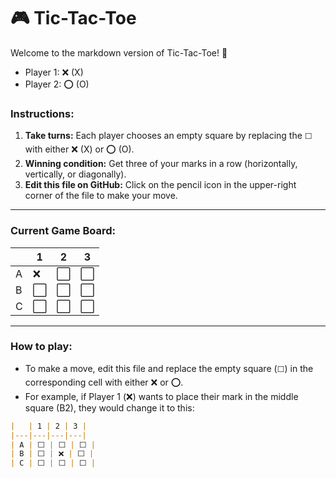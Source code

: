 # 🎮 Tic-Tac-Toe

Welcome to the markdown version of Tic-Tac-Toe! 🎉

- Player 1: ❌ (X)
- Player 2: ⭕ (O)

### Instructions:

1. **Take turns:** Each player chooses an empty square by replacing the `⬜` with either ❌ (X) or ⭕ (O).
2. **Winning condition:** Get three of your marks in a row (horizontally, vertically, or diagonally).
3. **Edit this file on GitHub:** Click on the pencil icon in the upper-right corner of the file to make your move.

---

### Current Game Board:

|   | 1 | 2 | 3 |
|---|---|---|---|
| A | ❌ | ⬜ | ⬜ |
| B | ⬜ | ⬜ | ⬜ |
| C | ⬜ | ⬜ | ⬜ |

---

### How to play:

- To make a move, edit this file and replace the empty square (`⬜`) in the corresponding cell with either ❌ or ⭕.
- For example, if Player 1 (❌) wants to place their mark in the middle square (B2), they would change it to this:

```md
|   | 1 | 2 | 3 |
|---|---|---|---|
| A | ⬜ | ⬜ | ⬜ |
| B | ⬜ | ❌ | ⬜ |
| C | ⬜ | ⬜ | ⬜ |
